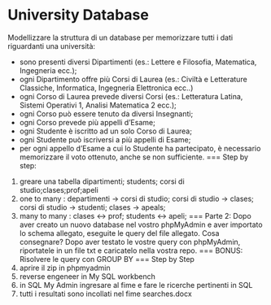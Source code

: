 University Database
===
Modellizzare la struttura di un database per memorizzare tutti i dati riguardanti una università:
- sono presenti diversi Dipartimenti (es.: Lettere e Filosofia, Matematica, Ingegneria ecc.);
- ogni Dipartimento offre più Corsi di Laurea (es.: Civiltà e Letterature Classiche, Informatica, Ingegneria Elettronica ecc..)
- ogni Corso di Laurea prevede diversi Corsi (es.: Letteratura Latina, Sistemi Operativi 1, Analisi Matematica 2 ecc.);
- ogni Corso può essere tenuto da diversi Insegnanti;
- ogni Corso prevede più appelli d’Esame;
- ogni Studente è iscritto ad un solo Corso di Laurea;
- ogni Studente può iscriversi a più appelli di Esame;
- per ogni appello d’Esame a cui lo Studente ha partecipato, è necessario memorizzare il voto ottenuto, anche se non sufficiente.
===
Step by step:
1. greare una tabella dipartimenti; students; corsi di studio;clases;prof;apeli
2. one to many : departimenti -> corsi di studio; corsi di studio -> clases; corsi di studio -> studenti; clases -> apeals;
3. many to many : clases <-> prof;  students <-> apeli;
===
Parte 2:
Dopo aver creato un nuovo database nel vostro phpMyAdmin e aver importato lo schema allegato, eseguite le query del file allegato.
Cosa consegnare? Dopo aver testato le vostre query con phpMyAdmin, riportatele in un file txt e caricatelo nella vostra repo.
===
BONUS:
Risolvere le query con GROUP BY
===
Step by Step
1. aprire il zip in phpmyadmin
2. reverse engeneer in My SQL workbench
3. in SQL My Admin ingresare al fime e fare le ricerche pertinenti in SQL
4. tutti i resultati sono incollati nel fime searches.docx
